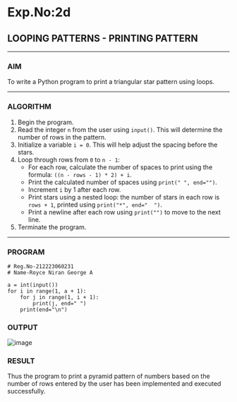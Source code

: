 # Exp.No:2d
## LOOPING PATTERNS - PRINTING PATTERN

---

### AIM  
To write a Python program to print a triangular star pattern using loops.

---

### ALGORITHM

1. Begin the program.  
2. Read the integer `n` from the user using `input()`. This will determine the number of rows in the pattern.  
3. Initialize a variable `i = 0`. This will help adjust the spacing before the stars.  
4. Loop through rows from `0` to `n - 1`:  
   - For each row, calculate the number of spaces to print using the formula: `((n - rows - 1) * 2) + i`.  
   - Print the calculated number of spaces using `print(" ", end="")`.  
   - Increment `i` by 1 after each row.  
   - Print stars using a nested loop: the number of stars in each row is `rows + 1`, printed using `print("*", end="  ")`.  
   - Print a newline after each row using `print("")` to move to the next line.  
5. Terminate the program.

---

### PROGRAM
```
# Reg.No-212223060231
# Name-Royce Niran George A

a = int(input())
for i in range(1, a + 1):
    for j in range(1, i + 1):
        print(j, end=" ")
    print(end="\n")

```

### OUTPUT
![image](https://github.com/user-attachments/assets/2769b95f-5e19-4b03-8cd2-8d09219dd840)

### RESULT
Thus the program to print a pyramid pattern of numbers based on the number of rows entered by the user has been implemented and executed successfully.
